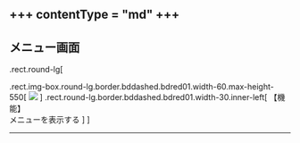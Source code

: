 +++
contentType = "md"
+++
---

## メニュー画面

.rect.round-lg[

.rect.img-box.round-lg.border.bddashed.bdred01.width-60.max-height-550[
[![](./resource/screens/01.png)](./resource/screens/01.png) 
]
.rect.round-lg.border.bddashed.bdred01.width-30.inner-left[
【機能】  
メニューを表示する
]
]

---